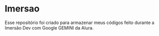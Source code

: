 # Imersao

Esse repositório foi criado para armazenar meus códigos feito durante a Imersão Dev com Google GEMINI da Alura.

